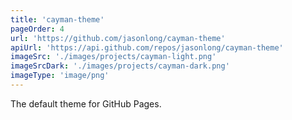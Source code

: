 ```yaml
---
title: 'cayman-theme'
pageOrder: 4
url: 'https://github.com/jasonlong/cayman-theme'
apiUrl: 'https://api.github.com/repos/jasonlong/cayman-theme'
imageSrc: './images/projects/cayman-light.png'
imageSrcDark: './images/projects/cayman-dark.png'
imageType: 'image/png'
---
```

The default theme for GitHub Pages.
